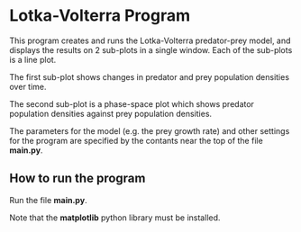 # Lotka-Volterra Program

This program creates and runs the Lotka-Volterra predator-prey model, and 
displays the results on 2 sub-plots in a single window. Each of the sub-plots
is a line plot.

The first sub-plot shows changes in predator and prey population densities
over time.

The second sub-plot is a phase-space plot which shows predator population 
densities against prey population densities.

The parameters for the model (e.g. the prey growth rate) and other settings 
for the program are specified by the contants near the top of the file
**main.py**.

## How to run the program

Run the file **main.py**.

Note that the **matplotlib** python library must be installed.
